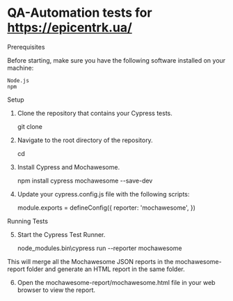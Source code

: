 # QA-Automation tests for https://epicentrk.ua/

Prerequisites

Before starting, make sure you have the following software installed on your machine:

    Node.js
    npm

Setup

1. Clone the repository that contains your Cypress tests.

    git clone <repository-url>

2. Navigate to the root directory of the repository.

    cd <repository-name>

3. Install Cypress and Mochawesome.

    npm install cypress mochawesome --save-dev

4. Update your cypress.config.js file with the following scripts:

    module.exports = defineConfig({
        reporter: 'mochawesome',
    })

Running Tests

5. Start the Cypress Test Runner.

    node_modules\.bin\cypress run --reporter mochawesome

This will merge all the Mochawesome JSON reports in the mochawesome-report folder and generate an HTML report in the same folder.

6. Open the mochawesome-report/mochawesome.html file in your web browser to view the report.